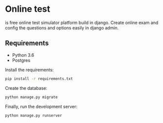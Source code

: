# Online test
is free online test simulator platform build in django.  Create online exam and config the questions and options easily in django admin.

## Requirements
* Python 3.6
* Postgres

Install the requirements:

```bash
pip install -r requirements.txt
```

Create the database:

```bash
python manage.py migrate
```

Finally, run the development server:

```bash
python manage.py runserver
```